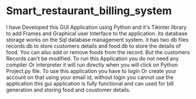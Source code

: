 # Smart_restaurant_billing_system
I have Developed this GUI Application using Python and it's Tikinter library to add Frames and Graphical user Interface to the application.
its database storage works on the Sql database management system. 
it has two db files records.db to store customers details and food.db to store the details of food.
You can also add or remove foods from the record. But the customers Records can't be modified. 
To run this Application you do not need any compiler Or interpreter it will run directly when you will click on Python Project.py file. 
To use this application you have to login Or create your account on that using your email id, without login you cannot use the application
this gui application is fully functional and can used for bill generation and storing food and coustomer details.

 
